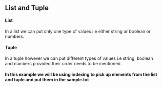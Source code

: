 ## List and Tuple
#### List
In a list we can put only one type of values i.e either string or boolean or numbers.

#### Tuple
In a tuple however we can put different types of values i.e string, boolean and numbers provided their order needs to be mentioned.

#### In this example we will be using indexing to pick up elements from the list and tuple and put them in the sample.txt